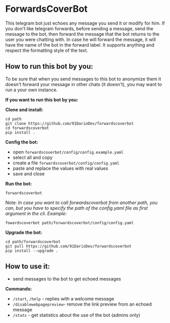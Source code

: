 # ForwardsCoverBot

This telegram bot just echoes any message you send it or modify for him. If you don't like telegram forwards, before sending a message, send the message to the bot, then forward the message that the bot returns to the user you were chatting with. In case he will forward the message, it will have the name of the bot in the forward label. It supports anything and respect the formatting style of the text.

## How to run this bot by you:
To be sure that when you send messages to this bot to anonymize them it doesn't forward your message in other chats (it doesn't), you may want to run a your own instance.

**If you want to run this bot by you:**


**Clone and install:**
```
cd path
git clone https://github.com/91DarioDev/forwardscoverbot
cd forwardscoverbot
pip install .
```

**Config the bot:**
- open `forwardscoverbot/config/config.example.yaml`
- select all and copy
- create a file `forwardscoverbot/config/config.yaml`
- paste and replace the values with real values
- save and close

**Run the bot:**
```
forwardscoverbot
```
Note: _In case you want to call forwardscoverbot from another path, you can, but you have to specify the path of the config.yaml file as first argument in the cli.
Example:_

`fowardscoverbot path/forwardscoverbot/config/config.yaml`

**Upgrade the bot:**
```
cd path/forwardscoverbot
git pull https://github.com/91DarioDev/forwardscoverbot
pip install --upgrade .
```

## How to use it:

- send messages to the bot to get echoed messages

**Commands:**

- `/start`, `/help` - replies with a welcome message
- `/disablewebpagepreview`- remove the link preview from an echoed message
- `/stats` - get statistics about the use of the bot (admins only)
